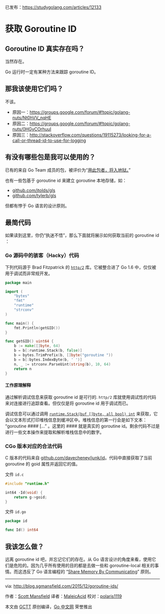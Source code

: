 已发布：https://studygolang.com/articles/12133

# 获取 Goroutine ID

## Goroutine ID 真实存在吗？

当然存在。

Go 运行时一定有某种方法来跟踪 goroutine ID。

## 那我该使用它们吗？

不该。

- 原因一：https://groups.google.com/forum/#!topic/golang-nuts/Nt0hVV_nqHE
- 原因二：https://groups.google.com/forum/#!topic/golang-nuts/0HGyCOrhuuI
- 原因三：http://stackoverflow.com/questions/19115273/looking-for-a-call-or-thread-id-to-use-for-logging

## 有没有哪些包是我可以使用的？

已有的来自 Go Team 成员的包，被评价为“[用此包者，将入地狱。](https://godoc.org/github.com/davecheney/junk/id)”

也有一些包基于 goroutine id 来建立 goroutine 本地存储，如：

- [github.com/jtolds/gls](https://github.com/jtolds/gls)
- [github.com/tylerb/gls](https://github.com/tylerb/gls)

但都有悖于 Go 语言的设计原则。

## 最简代码

如果读到这里，你仍“执迷不悟”，那么下面就将展示如何获取当前的 goroutine id ：

### Go 源码中的骇客（Hacky）代码

下列代码源于 Brad Fitzpatrick 的 [`http/2`](https://github.com/golang/net/blob/master/http2/gotrack.go) 库。它被整合进了 Go 1.6 中，仅仅被用于调试而非常规开发。

```go
package main

import (
    "bytes"
    "fmt"
    "runtime"
    "strconv"
)

func main() {
    fmt.Println(getGID())
}

func getGID() uint64 {
    b := make([]byte, 64)
    b = b[:runtime.Stack(b, false)]
    b = bytes.TrimPrefix(b, []byte("goroutine "))
    b = b[:bytes.IndexByte(b, ' ')]
    n, _ := strconv.ParseUint(string(b), 10, 64)
    return n
}
```

#### 工作原理解释

通过解析调试信息来获取 goroutine id 是可行的. `http/2` 库就使用调试性的代码来对连接进行追踪查看。但仅仅是将 goroutine id 用于调试而已。

调试信息可以通过调用 [`runtime.Stack(buf []byte, all bool) int`](https://golang.org/pkg/runtime/#Stack) 来获取，它会以文本形式打印堆栈信息到缓冲区中。堆栈信息的第一行会是如下文本： “goroutine #### […” 。这里的 #### 就是真实的 goroutine id。剩余代码不过是进行一些文本操作来提取和解析堆栈信息中的数字。

### CGo 版本对应的合法代码

C 版本的代码来自 [github.com/davecheney/junk/id](https://github.com/davecheney/junk/tree/master/id)。代码中直接获取了当前 goroutine 的 goid 属性并返回它的值。

文件 `id.c`

```c
#include "runtime.h"

int64 ·Id(void) {
	return g->goid;
}
```

文件 `id.go`

```go
package id

func Id() int64
```

## 我该怎么做？

远离 goroutine id 吧，并忘记它们的存在。从 Go 语言设计的角度来看，使用它们是危险的。因为几乎所有使用的目的都是去做一些和 goroutine-local 相关的事情。而这违反了 Go 语言编程的 “[Share Memory By Communicating](https://blog.golang.org/share-memory-by-communicating)” 原则。

---

via: http://blog.sgmansfield.com/2015/12/goroutine-ids/

作者：[Scott Mansfield](http://blog.sgmansfield.com/)
译者：[MaleicAcid](https://github.com/MaleicAcid)
校对：[polaris1119](https://github.com/polaris1119)

本文由 [GCTT](https://github.com/studygolang/GCTT) 原创编译，[Go 中文网](https://studygolang.com/) 荣誉推出
